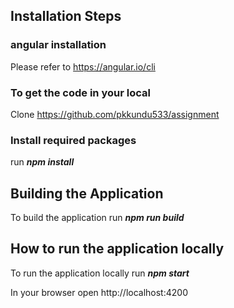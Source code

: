 ## Installation Steps

### angular installation
Please refer to https://angular.io/cli

### To get the code in your local 
Clone https://github.com/pkkundu533/assignment

### Install required packages
run **_npm install_** 

## Building the Application
To build the application run **_npm run build_**

## How to run the application locally
To run the application locally run **_npm start_**

In your browser open http://localhost:4200